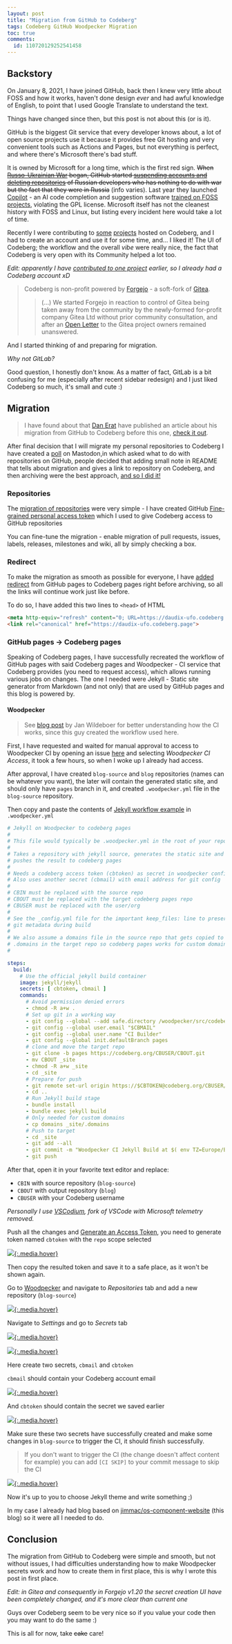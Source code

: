 ```yaml
---
layout: post
title: "Migration from GitHub to Codeberg"
tags: Codeberg GitHub Woodpecker Migration
toc: true
comments:
  id: 110720129252541458
---
```


## Backstory

On January 8, 2021, I have joined GitHub, back then I knew very little about FOSS and how it works, haven't done design _ever_ and had awful knowledge of English, to point that I used Google Translate to understand the text.

Things have changed since then, but this post is not about this (or is it).

GitHub is the biggest Git service that every developer knows about, a lot of open source projects use it because it provides free Git hosting and very convenient tools such as Actions and Pages, but not everything is perfect, and where there's Microsoft there's bad stuff.

It is owned by Microsoft for a long time, which is the first red sign. ~~When [Russo-Ukrainian War](https://en.wikipedia.org/wiki/Russo-Ukrainian_War) began, GitHub started [suspending accounts and deleting repositories](https://www.jessesquires.com/blog/2022/04/19/github-suspending-russian-accounts) of Russian developers who has nothing to do with war but the fact that they were in Russia~~ (info varies). Last year they launched [Copilot](https://github.com/features/copilot) - an AI code completion and suggestion software [trained on FOSS projects](https://githubcopilotinvestigation.com), violating the GPL license. Microsoft itself has not the cleanest history with FOSS and Linux, but listing every incident here would take a lot of time.

Recently I were contributing to [some](https://codeberg.org/Bavarder/Bavarder) [projects](https://codeberg.org/Imaginer/Imaginer) hosted on Codeberg, and I had to create an account and use it for some time, and... I liked it! The UI of Codeberg; the workflow and the overall _vibe_ were really nice, the fact that Codeberg is very open with its Community helped a lot too.

_Edit: apparently I have [contributed to one project](https://codeberg.org/foreverxml/random/pulls/41) earlier, so I already had a Codeberg account xD_

> Codeberg is non-profit powered by [Forgejo](https://forgejo.org) - a soft-fork of [Gitea](https://about.gitea.com).
>> (…) We started Forgejo in reaction to control of Gitea being taken away from the community by the newly-formed for-profit company Gitea Ltd without prior community consultation, and after an [Open Letter](https://gitea-open-letter.coding.social) to the Gitea project owners remained unanswered.

And I started thinking of and preparing for migration.

_Why not GitLab?_

Good question, I honestly don't know. As a matter of fact, GitLab is a bit confusing for me (especially after recent sidebar redesign) and I just liked Codeberg so much, it's small and cute :)

## Migration

> I have found about that [Dan Erat](https://www.erat.org) have published an article about his migration from GitHub to Codeberg before this one, [check it out](https://www.erat.org/codeberg.html).

After final decision that I will migrate my personal repositories to Codeberg I have created a [poll](https://mstdn.social/@Daudix/110680533037666405) on Mastodon,in which asked what to do with repositories on GitHub, people decided that adding small note in README that tells about migration and gives a link to repository on Codeberg, and then archiving were the best approach, [and so I did it!](https://mstdn.social/@Daudix/110685982530642051)

### Repositories

The [migration of repositories](https://docs.codeberg.org/advanced/migrating-repos) were very simple - I have created GitHub [Fine-grained personal access token](https://github.com/settings/tokens?type=beta) which I used to give Codeberg access to GitHub repositories

You can fine-tune the migration - enable migration of pull requests, issues, labels, releases, milestones and wiki, all by simply checking a box.

### Redirect

To make the migration as smooth as possible for everyone, I have [added redirect](https://mstdn.social/@Daudix/110682189578914151) from GitHub pages to Codeberg pages right before archiving, so all the links will continue work just like before.

To do so, I have added this two lines to `<head>` of HTML

```html
<meta http-equiv="refresh" content="0; URL=https://daudix-ufo.codeberg.page">
<link rel="canonical" href="https://daudix-ufo.codeberg.page">
```

### GitHub pages → Codeberg pages

Speaking of Codeberg pages, I have successfully recreated the workflow of GitHub pages with said Codeberg pages and Woodpecker - CI service that Codeberg provides (you need to request access), which allows running various jobs on changes. Тhe one I needed were Jekyll - Static site generator from Markdown (and not only) that are used by GitHub pages and this blog is powered by.

#### Woodpecker

> See [blog post](https://jan.wildeboer.net/2022/07/Woodpecker-CI-Jekyll/) by Jan Wildeboer for better understanding how the CI works, since this guy created the workflow used here.

First, I have requested and waited for manual approval to access to Woodpecker CI by opening an issue [here](https://codeberg.org/Codeberg-e.V./requests/issues/new/choose) and selecting _Woodpecker CI Access_, it took a few hours, so when I woke up I already had access.

After approval, I have created `blog-source` and `blog` repositories (names can be whatever you want), the later will contain the generated static site, and should only have `pages` branch in it, and created `.woodpecker.yml` file in the `blog-source` repository.

Then copy and paste the contents of [Jekyll workflow example](https://codeberg.org/Codeberg-CI/examples/src/branch/main/Jekyll/jekyll.yml) in `.woodpecker.yml`

```yml
# Jekyll on Woodpecker to codeberg pages
#
# This file would typically be .woodpecker.yml in the root of your repository.
#
# Takes a repository with jekyll source, generates the static site and
# pushes the result to codeberg pages
#
# Needs a codeberg access token (cbtoken) as secret in woodpecker config
# Also uses another secret (cbmail) with email address for git config
#
# CBIN must be replaced with the source repo
# CBOUT must be replaced with the target codeberg pages repo
# CBUSER must be replaced with the user/org
#
# See the _config.yml file for the important keep_files: line to preserve
# git metadata during build
#
# We also assume a domains file in the source repo that gets copied to
# .domains in the target repo so codeberg pages works for custom domains
#

steps:
  build:
    # Use the official jekyll build container
    image: jekyll/jekyll
    secrets: [ cbtoken, cbmail ]
    commands:
      # Avoid permission denied errors
      - chmod -R a+w .
      # Set up git in a working way
      - git config --global --add safe.directory /woodpecker/src/codeberg.org/CBUSER/CBIN/_site
      - git config --global user.email "$CBMAIL"
      - git config --global user.name "CI Builder"
      - git config --global init.defaultBranch pages
      # clone and move the target repo
      - git clone -b pages https://codeberg.org/CBUSER/CBOUT.git
      - mv CBOUT _site
      - chmod -R a+w _site
      - cd _site
      # Prepare for push
      - git remote set-url origin https://$CBTOKEN@codeberg.org/CBUSER/CBOUT.git
      - cd ..
      # Run Jekyll build stage
      - bundle install
      - bundle exec jekyll build
      # Only needed for custom domains
      - cp domains _site/.domains
      # Push to target
      - cd _site
      - git add --all
      - git commit -m "Woodpecker CI Jekyll Build at $( env TZ=Europe/Berlin date +"%Y-%m-%d %X %Z" )"
      - git push
```

After that, open it in your favorite text editor and replace:

- `CBIN` with source repository (`blog-source`)
- `CBOUT` with output repository (`blog`)
- `CBUSER` with your Codeberg username

_Personally I use [VSCodium](https://vscodium.com), fork of VSCode with Microsoft telemetry removed._

Push all the changes and [Generate an Access Token](https://docs.codeberg.org/advanced/access-token), you need to generate token named `cbtoken` with the `repo` scope selected

[![](/assets/posts/2023-07-15/pasted-image-20230715225539-min.png){:.media.hover}](/assets/posts/2023-07-15/pasted-image-20230715225539.png)

Then copy the resulted token and save it to a safe place, as it won't be shown again.

Go to [Woodpecker](https://ci.codeberg.org) and navigate to _Repositories_ tab and add a new repository (`blog-source`)

[![](/assets/posts/2023-07-15/pasted-image-20230715224850-min.png){:.media.hover}](/assets/posts/2023-07-15/pasted-image-20230715224850.png)

Navigate to _Settings_ and go to _Secrets_ tab

[![](/assets/posts/2023-07-15/pasted-image-20230715225826-min.png){:.media.hover}](/assets/posts/2023-07-15/pasted-image-20230715225826.png)

[![](/assets/posts/2023-07-15/pasted-image-20230715225841-min.png){:.media.hover}](/assets/posts/2023-07-15/pasted-image-20230715225841.png)

Here create two secrets, `cbmail` and `cbtoken`

`cbmail` should contain your Codeberg account email

[![](/assets/posts/2023-07-15/pasted-image-20230715230017-min.png){:.media.hover}](/assets/posts/2023-07-15/pasted-image-20230715230017.png)

And `cbtoken` should contain the secret we saved earlier

[![](/assets/posts/2023-07-15/pasted-image-20230715230115-min.png){:.media.hover}](/assets/posts/2023-07-15/pasted-image-20230715230115.png)

Make sure these two secrets have successfully created and make some changes in `blog-source` to trigger the CI, it should finish successfully.

> If you don't want to trigger the CI (the change doesn't affect content for example) you can add `[CI SKIP]` to your commit message to skip the CI

[![](/assets/posts/2023-07-15/pasted-image-20230715231347-min.png){:.media.hover}](/assets/posts/2023-07-15/pasted-image-20230715231347.png)

Now it's up to you to choose Jekyll theme and write something ;)

In my case I already had blog based on [jimmac/os-component-website](https://github.com/jimmac/os-component-website) (this blog) so it were all I needed to do.

## Conclusion

The migration from GitHub to Codeberg were simple and smooth, but not without issues, I had difficulties understanding how to make Woodpecker secrets work and how to create them in first place, this is why I wrote this post in first place.

_Edit: in Gitea and consequently in Forgejo v1.20 the secret creation UI have been completely changed, and it's more clear than current one_

Guys over Codeberg seem to be very nice so if you value your code then you may want to do the same :)

This is all for now, take ~~cake~~ care!
